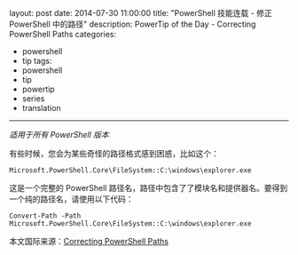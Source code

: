 ﻿layout: post
date: 2014-07-30 11:00:00
title: "PowerShell 技能连载 - 修正 PowerShell 中的路径"
description: PowerTip of the Day - Correcting PowerShell Paths
categories:
- powershell
- tip
tags:
- powershell
- tip
- powertip
- series
- translation
---
_适用于所有 PowerShell 版本_

有些时候，您会为某些奇怪的路径格式感到困惑，比如这个：

    Microsoft.PowerShell.Core\FileSystem::C:\windows\explorer.exe

这是一个完整的 PowerShell 路径名，路径中包含了了模块名和提供器名。要得到一个纯的路径名，请使用以下代码：

    Convert-Path -Path Microsoft.PowerShell.Core\FileSystem::C:\windows\explorer.exe

<!--more-->
本文国际来源：[Correcting PowerShell Paths](http://powershell.com/cs/blogs/tips/archive/2014/07/30/correcting-powershell-paths.aspx)
